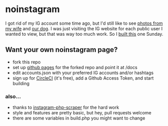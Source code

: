 # noinstagram

I got rid of my IG account some time ago, but I'd still like to see [photos from my wife](https://instagram.com/juiskie/) and [our dog](https://instagram.com/scooterpablovance/). I was just visiting the IG website for each public user I wanted to view, but that was way too much work. So I [built this](https://datvance.github.io/noinstagram/) one Sunday.

## Want your own noinstagram page?

- fork this repo
- set up [github pages](https://pages.github.com) for the forked repo and point it at /docs
- edit accounts.json with your preferred IG accounts and/or hashtags
- sign up for [CircleCI](https://circleci.com) (it's free), add a Github Access Token, and start building

### also...

- thanks to [instagram-php-scraper](https://github.com/postaddictme/instagram-php-scraper) for the hard work
- style and features are pretty basic, but hey, pull requests welcome
- there are some variables in build.php you might want to change